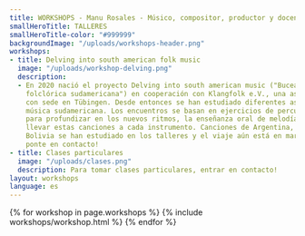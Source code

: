 ```yaml
---
title: WORKSHOPS - Manu Rosales - Músico, compositor, productor y docente
smallHeroTitle: TALLERES
smallHeroTitle-color: "#999999"
backgroundImage: "/uploads/workshops-header.png"
workshops:
- title: Delving into south american folk music
  image: "/uploads/workshop-delving.png"
  description:
  - En 2020 nació el proyecto Delving into south american music ("Buceando en la música
    folclórica sudamericana") en cooperación con Klangfolk e.V., una asociación cultural
    con sede en Tübingen. Desde entonces se han estudiado diferentes aspectos de la
    música sudamericana. Los encuentros se basan en ejercicios de percusión corporal
    para profundizar en los nuevos ritmos, la enseñanza oral de melodías y finalmente
    llevar estas canciones a cada instrumento. Canciones de Argentina, Brasil, Perú,
    Bolivia se han estudiado en los talleres y el viaje aún está en marcha. Para participar,
    ponte en contacto!
- title: Clases particulares
  image: "/uploads/clases.png"
  description: Para tomar clases particulares, entrar en contacto!
layout: workshops
language: es
---
```


<section>
  {% for workshop in page.workshops %}
    {% include workshops/workshop.html %}
  {% endfor %}
</section>
